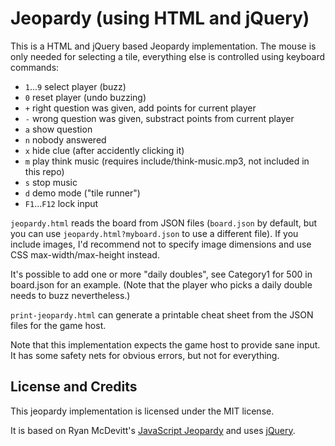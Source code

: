 Jeopardy (using HTML and jQuery)
====

This is a HTML and jQuery based Jeopardy implementation. The mouse is only needed for selecting a tile, everything else is controlled using keyboard commands:

* `1`...`9` select player (buzz)
* `0` reset player (undo buzzing)
* `+` right question was given, add points for current player
* `-` wrong question was given, substract points from current player
* `a` show question
* `n` nobody answered
* `x` hide clue (after accidently clicking it)
* `m` play think music (requires include/think-music.mp3, not included in this repo)
* `s` stop music
* `d` demo mode ("tile runner")
* `F1`...`F12` lock input

`jeopardy.html` reads the board from JSON files (`board.json` by default, but you can use `jeopardy.html?myboard.json` to use a different file). If you include images, I'd recommend not to specify image dimensions and use CSS max-width/max-height instead.

It's possible to add one or more "daily doubles", see Category1 for 500 in board.json for an example. (Note that the player who picks a daily double needs to buzz nevertheless.)

`print-jeopardy.html` can generate a printable cheat sheet from the JSON files for the game host.

Note that this implementation expects the game host to provide sane input. It has some safety nets for obvious errors, but not for everything.



License and Credits
----
This jeopardy implementation is licensed under the MIT license.


It is based on Ryan McDevitt's [JavaScript Jeopardy](http://mc706.com/tip_trick_snippets/43/javascript-jeopardy/) and uses [jQuery](http://jquery.com/).

